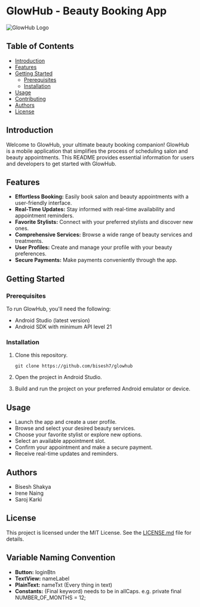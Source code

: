 # GlowHub - Beauty Booking App

![GlowHub Logo](https://collegedouglas.sharepoint.com/:i:/r/sites/Glowwhub/Shared%20Documents/General/Glowhub%20logo.png?csf=1&web=1&e=546ucp)

## Table of Contents

- [Introduction](#introduction)
- [Features](#features)
- [Getting Started](#getting-started)
  - [Prerequisites](#prerequisites)
  - [Installation](#installation)
- [Usage](#usage)
- [Contributing](#contributing)
- [Authors](#authors)
- [License](#license)

## Introduction

Welcome to GlowHub, your ultimate beauty booking companion! GlowHub is a mobile application that simplifies the process of scheduling salon and beauty appointments. This README provides essential information for users and developers to get started with GlowHub.

## Features

- **Effortless Booking:** Easily book salon and beauty appointments with a user-friendly interface.
- **Real-Time Updates:** Stay informed with real-time availability and appointment reminders.
- **Favorite Stylists:** Connect with your preferred stylists and discover new ones.
- **Comprehensive Services:** Browse a wide range of beauty services and treatments.
- **User Profiles:** Create and manage your profile with your beauty preferences.
- **Secure Payments:** Make payments conveniently through the app.

## Getting Started

### Prerequisites

To run GlowHub, you'll need the following:

- Android Studio (latest version)
- Android SDK with minimum API level 21

### Installation

1. Clone this repository.

   ```
   git clone https://github.com/bisesh7/glowhub
   ```

2. Open the project in Android Studio.

3. Build and run the project on your preferred Android emulator or device.

## Usage

- Launch the app and create a user profile.
- Browse and select your desired beauty services.
- Choose your favorite stylist or explore new options.
- Select an available appointment slot.
- Confirm your appointment and make a secure payment.
- Receive real-time updates and reminders.

## Authors

- Bisesh Shakya
- Irene Naing
- Saroj Karki

## License

This project is licensed under the MIT License. See the [LICENSE.md](LICENSE.md) file for details.

## Variable Naming Convention

- **Button:** loginBtn
- **TextView:** nameLabel
- **PlainText:** nameTxt (Every thing in text)
- **Constants:** (Final keyword) needs to be in allCaps. e.g. private final NUMBER_OF_MONTHS = 12;
